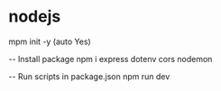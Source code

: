 # nodejs
mpm init -y (auto Yes)

-- Install package
npm i express dotenv cors nodemon

-- Run scripts in package.json
npm run dev